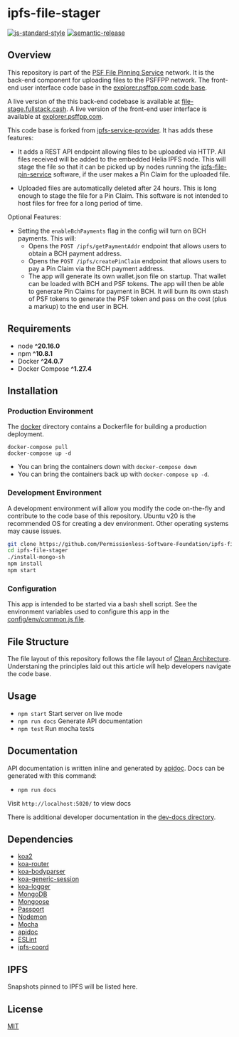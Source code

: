 # ipfs-file-stager

[![js-standard-style](https://img.shields.io/badge/code%20style-standard-brightgreen.svg)](http://standardjs.com) [![semantic-release](https://img.shields.io/badge/%20%20%F0%9F%93%A6%F0%9F%9A%80-semantic--release-e10079.svg)](https://github.com/semantic-release/semantic-release)

## Overview

This repository is part of the [PSF File Pinning Service](https://psffpp.com) network. It is the back-end component for uploading files to the PSFFPP network. The front-end user interface code base in the [explorer.psffpp.com code base](https://github.com/Permissionless-Software-Foundation/explorer.psffpp.com).

A live version of the this back-end codebase is available at [file-stage.fullstack.cash](https://file-stage.fullstack.cash). A live version of the front-end user interface is available at [explorer.psffpp.com](https://explorer.psffpp.com).

This code base is forked from [ipfs-service-provider](https://github.com/Permissionless-Software-Foundation/ipfs-service-provider). It has adds these features: 

- It adds a REST API endpoint allowing files to be uploaded via HTTP. All files received will be added to the embedded Helia IPFS node. This will stage the file so that it can be picked up by nodes running the [ipfs-file-pin-service](https://github.com/Permissionless-Software-Foundation/ipfs-file-pin-service) software, if the user makes a Pin Claim for the uploaded file.

- Uploaded files are automatically deleted after 24 hours. This is long enough to stage the file for a Pin Claim. This software is not intended to host files for free for a long period of time.

Optional Features:

- Setting the `enableBchPayments` flag in the config will turn on BCH payments. This will:
  - Opens the `POST /ipfs/getPaymentAddr` endpoint that allows users to obtain a BCH payment address.
  - Opens the `POST /ipfs/createPinClaim` endpoint that allows users to pay a Pin Claim via the BCH payment address.
  - The app will generate its own wallet.json file on startup. That wallet can be loaded with BCH and PSF tokens. The app will then be able to generate Pin Claims for payment in BCH. It will burn its own stash of PSF tokens to generate the PSF token and pass on the cost (plus a markup) to the end user in BCH.

## Requirements

- node **^20.16.0**
- npm **^10.8.1**
- Docker **^24.0.7**
- Docker Compose **^1.27.4**

## Installation

### Production Environment

The [docker](./production/docker) directory contains a Dockerfile for building a production deployment.

```
docker-compose pull
docker-compose up -d
```

- You can bring the containers down with `docker-compose down`
- You can bring the containers back up with `docker-compose up -d`.

### Development Environment

A development environment will allow you modify the code on-the-fly and contribute to the code base of this repository. Ubuntu v20 is the recommended OS for creating a dev environment. Other operating systems may cause issues.

```bash
git clone https://github.com/Permissionless-Software-Foundation/ipfs-file-stager
cd ipfs-file-stager
./install-mongo-sh
npm install
npm start
```

### Configuration

This app is intended to be started via a bash shell script. See the environment variables used to configure this app in the [config/env/common.js file](./config/env/common.js).

## File Structure

The file layout of this repository follows the file layout of [Clean Architecture](https://christroutner.github.io/trouts-blog/blog/clean-architecture). Understaning the principles laid out this article will help developers navigate the code base.

## Usage

- `npm start` Start server on live mode
- `npm run docs` Generate API documentation
- `npm test` Run mocha tests

## Documentation

API documentation is written inline and generated by [apidoc](http://apidocjs.com/). Docs can be generated with this command:
- `npm run docs`

Visit `http://localhost:5020/` to view docs

There is additional developer documentation in the [dev-docs directory](./dev-docs).

## Dependencies

- [koa2](https://github.com/koajs/koa/tree/v2.x)
- [koa-router](https://github.com/alexmingoia/koa-router)
- [koa-bodyparser](https://github.com/koajs/bodyparser)
- [koa-generic-session](https://github.com/koajs/generic-session)
- [koa-logger](https://github.com/koajs/logger)
- [MongoDB](http://mongodb.org/)
- [Mongoose](http://mongoosejs.com/)
- [Passport](http://passportjs.org/)
- [Nodemon](http://nodemon.io/)
- [Mocha](https://mochajs.org/)
- [apidoc](http://apidocjs.com/)
- [ESLint](http://eslint.org/)
- [ipfs-coord](https://www.npmjs.com/package/ipfs-coord)

## IPFS

Snapshots pinned to IPFS will be listed here.

## License

[MIT](./LICENSE.md)
